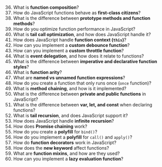 36. What is **function composition**?
37. How do JavaScript functions behave as **first-class citizens**?
38. What is the difference between **prototype methods and function methods**?
39. How do you optimize function performance in JavaScript?
40. What is **tail call optimization**, and how does JavaScript handle it?
41. How does JavaScript handle **function context (`this`)**?
42. How can you implement a **custom debounce function**?
43. How can you implement a **custom throttle function**?
44. What is **event delegation**, and how does it relate to functions?
45. What is the difference between **imperative and declarative function styles**?
46. What is **function arity**?
47. What are **named vs unnamed function expressions**?
48. How do you create a function that only runs once (`once` function)?
49. What is **method chaining**, and how is it implemented?
50. What is the difference between **private and public functions** in JavaScript?
51. What is the difference between **var, let, and const** when declaring functions?
52. What is **tail recursion**, and does JavaScript support it?
53. How does JavaScript handle **infinite recursion**?
54. How does **Promise chaining** work?
55. How do you create a **polyfill** for `bind()`?
56. How do you implement a **polyfill** for `call()` and `apply()`?
57. How do **function decorators** work in JavaScript?
58. How does the **new keyword** affect functions?
59. What are **function mixins**, and how are they used?
60. How can you implement a **lazy evaluation function**?
